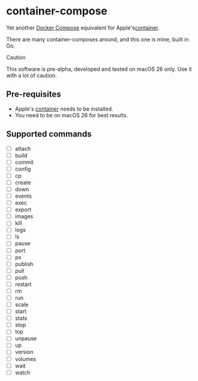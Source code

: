 # container-compose

Yet another [Docker Compose](https://docs.docker.com/compose/) equivalent for
Apple's[container](https://github.com/apple/container).

There are many container-composes around, and this one is mine, built in Go.

> [!CAUTION]
> This software is pre-alpha, developed and tested on macOS 26 only.
> Use it with a lot of caution.

## Pre-requisites

- Apple's [container](https://github.com/apple/container) needs to be installed.
- You need to be on macOS 26 for best results.

## Supported commands

- [ ] attach
- [ ] build
- [ ] commit
- [ ] config
- [ ] cp
- [ ] create
- [ ] down
- [ ] events
- [ ] exec
- [ ] export
- [ ] images
- [ ] kill
- [ ] logs
- [ ] ls
- [ ] pause
- [ ] port
- [ ] ps
- [ ] publish
- [ ] pull
- [ ] push
- [ ] restart
- [ ] rm
- [ ] run
- [ ] scale
- [ ] start
- [ ] stats
- [ ] stop
- [ ] top
- [ ] unpause
- [ ] up
- [ ] version
- [ ] volumes
- [ ] wait
- [ ] watch
